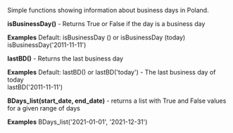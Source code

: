 Simple functions showing information about business days in Poland.

<b>isBusinessDay()</b> - Returns True or False if the day is a business day

<b>Examples</b>
Default: isBusinessDay () or isBusinessDay (today)<br>
isBusinessDay('2011-11-11')

<b>lastBD()</b> - Returns the last business day

<b>Examples</b>
Default: lastBD() or lastBD('today') - The last business day of today <br>
lastBD('2011-11-11')

<b>BDays_list(start_date, end_date)</b> - returns a list with True and False values for a given range of days

<b>Examples</b>
BDays_list('2021-01-01', '2021-12-31')
